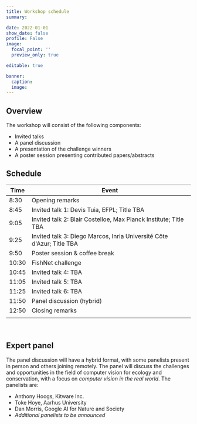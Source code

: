 ```yaml
---
title: Workshop schedule
summary:

date: 2022-01-01
show_date: false
profile: False
image:
  focal_point: ''
  preview_only: true

editable: true

banner:
  caption:
  image:
---
```


## Overview

The workshop will consist of the following components:

- Invited talks
- A panel discussion
- A presentation of the challenge winners
- A poster session presenting contributed papers/abstracts


## Schedule

| Time | Event |
|-|-|
| 8:30 | Opening remarks |
| 8:45 | Invited talk 1: Devis Tuia, EFPL; Title TBA |
| 9:05 | Invited talk 2: Blair Costelloe, Max Planck Institute; Title TBA |
| 9:25 | Invited talk 3: Diego Marcos, Inria Université Côte d'Azur; Title TBA |
| 9:50 | Poster session & coffee break |
| 10:30 | FishNet challenge |
| 10:45 | Invited talk 4: TBA |
| 11:05 | Invited talk 5: TBA |
| 11:25 | Invited talk 6: TBA |
| 11:50 | Panel discussion (hybrid) |
| 12:50 | Closing remarks |
|||

<br>

## Expert panel

The panel discussion will have a hybrid format, with some panelists present in person and others joining remotely. The panel will discuss the challenges and opportunities in the field of computer vision for ecology and conservation, with a focus on *computer vision in the real world*. The panelists are:

<!-- - Michael Beruman, Red Sea Research Center, KAUST
- Erin Moreland, U.S. National Oceanic and Atmospheric Administration -->

- Anthony Hoogs, Kitware Inc.
- Toke Hoye, Aarhus University
- Dan Morris, Google AI for Nature and Society
- *Additional panelists to be announced*

<br>